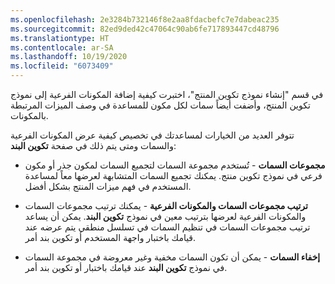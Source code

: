```yaml
---
ms.openlocfilehash: 2e3284b732146f8e2aa8fdacbefc7e7dabeac235
ms.sourcegitcommit: 82ed9ded42c47064c90ab6fe717893447cd48796
ms.translationtype: HT
ms.contentlocale: ar-SA
ms.lasthandoff: 10/19/2020
ms.locfileid: "6073409"
---
```

في قسم "إنشاء نموذج تكوين المنتج"، اختبرت كيفية إضافة المكونات الفرعية إلى نموذج تكوين المنتج، وأضفت أيضاً سمات لكل مكون للمساعدة في وصف الميزات المرتبطة بالمكونات.

تتوفر العديد من الخيارات لمساعدتك في تخصيص كيفية عرض المكونات الفرعية والسمات ومتى يتم ذلك في صفحة **تكوين البند**:

-   **مجموعات السمات** - تُستخدم مجموعة السمات لتجميع السمات لمكون جذر أو مكون فرعي في نموذج تكوين منتج. يمكنك تجميع السمات المتشابهة لعرضها معاً لمساعدة المستخدم في فهم ميزات المنتج بشكل أفضل.

-   **ترتيب مجموعات السمات والمكونات الفرعية** - يمكنك ترتيب مجموعات السمات والمكونات الفرعية لعرضها بترتيب معين في نموذج **تكوين البند**. يمكن أن يساعد ترتيب مجموعات السمات في تنظيم السمات في تسلسل منطقي يتم عرضه عند قيامك باختبار واجهة المستخدم أو تكوين بند أمر.

-   **إخفاء السمات** - يمكن أن تكون السمات مخفية وغير معروضة في مجموعة السمات في نموذج **تكوين البند** عند قيامك باختبار أو تكوين بند أمر.
 
